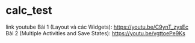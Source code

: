 # calc_test
link youtube 
Bài 1 (Layout và các Widgets): https://youtu.be/C9ynT_zysEc
Bài 2 (Multiple Activities and Save States): https://youtu.be/vgttoePe9Ks
